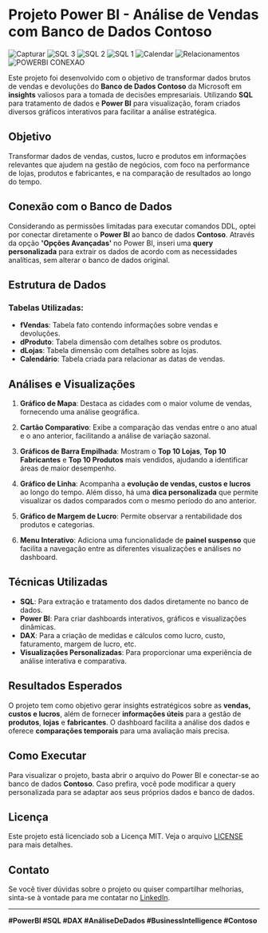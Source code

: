 # Projeto Power BI - Análise de Vendas com Banco de Dados Contoso

![Capturar](https://github.com/user-attachments/assets/f877b8b9-e2be-420f-bd9f-dde068e0b7f7)
![SQL 3](https://github.com/user-attachments/assets/3bd4988e-4dda-4a02-853a-c0cbfef6f598)
![SQL 2](https://github.com/user-attachments/assets/88f74eeb-25c9-478a-b92b-c9ed973af78e)
![SQL 1](https://github.com/user-attachments/assets/8c73e3c5-77bc-4225-a7be-b3073cc92e76)
![Calendar](https://github.com/user-attachments/assets/6eb2d296-b808-4733-9d0f-3b6af15531b7)
![Relacionamentos](https://github.com/user-attachments/assets/21a239cb-effa-4025-b817-8cca76859d2d)
![POWERBI CONEXAO](https://github.com/user-attachments/assets/48225a5d-26ad-445a-8139-9a400631c242)

Este projeto foi desenvolvido com o objetivo de transformar dados brutos de vendas e devoluções do **Banco de Dados Contoso** da Microsoft em **insights** valiosos para a tomada de decisões empresariais. Utilizando **SQL** para tratamento de dados e **Power BI** para visualização, foram criados diversos gráficos interativos para facilitar a análise estratégica.

## Objetivo

Transformar dados de vendas, custos, lucro e produtos em informações relevantes que ajudem na gestão de negócios, com foco na performance de lojas, produtos e fabricantes, e na comparação de resultados ao longo do tempo.

## Conexão com o Banco de Dados

Considerando as permissões limitadas para executar comandos DDL, optei por conectar diretamente o **Power BI** ao banco de dados **Contoso**. Através da opção **'Opções Avançadas'** no Power BI, inseri uma **query personalizada** para extrair os dados de acordo com as necessidades analíticas, sem alterar o banco de dados original.

## Estrutura de Dados

### Tabelas Utilizadas:
- **fVendas**: Tabela fato contendo informações sobre vendas e devoluções.
- **dProduto**: Tabela dimensão com detalhes sobre os produtos.
- **dLojas**: Tabela dimensão com detalhes sobre as lojas.
- **Calendário**: Tabela criada para relacionar as datas de vendas.

## Análises e Visualizações

1. **Gráfico de Mapa**: Destaca as cidades com o maior volume de vendas, fornecendo uma análise geográfica.
   
2. **Cartão Comparativo**: Exibe a comparação das vendas entre o ano atual e o ano anterior, facilitando a análise de variação sazonal.

3. **Gráficos de Barra Empilhada**: Mostram o **Top 10 Lojas**, **Top 10 Fabricantes** e **Top 10 Produtos** mais vendidos, ajudando a identificar áreas de maior desempenho.

4. **Gráfico de Linha**: Acompanha a **evolução de vendas, custos e lucros** ao longo do tempo. Além disso, há uma **dica personalizada** que permite visualizar os dados comparados com o mesmo período do ano anterior.

5. **Gráfico de Margem de Lucro**: Permite observar a rentabilidade dos produtos e categorias.

6. **Menu Interativo**: Adiciona uma funcionalidade de **painel suspenso** que facilita a navegação entre as diferentes visualizações e análises no dashboard.

## Técnicas Utilizadas

- **SQL**: Para extração e tratamento dos dados diretamente no banco de dados.
- **Power BI**: Para criar dashboards interativos, gráficos e visualizações dinâmicas.
- **DAX**: Para a criação de medidas e cálculos como lucro, custo, faturamento, margem de lucro, etc.
- **Visualizações Personalizadas**: Para proporcionar uma experiência de análise interativa e comparativa.

## Resultados Esperados

O projeto tem como objetivo gerar insights estratégicos sobre as **vendas, custos e lucros**, além de fornecer **informações úteis** para a gestão de **produtos**, **lojas** e **fabricantes**. O dashboard facilita a análise dos dados e oferece **comparações temporais** para uma avaliação mais precisa.

## Como Executar

Para visualizar o projeto, basta abrir o arquivo do Power BI e conectar-se ao banco de dados **Contoso**. Caso prefira, você pode modificar a query personalizada para se adaptar aos seus próprios dados e banco de dados.

## Licença

Este projeto está licenciado sob a Licença MIT. Veja o arquivo [LICENSE](LICENSE) para mais detalhes.

## Contato

Se você tiver dúvidas sobre o projeto ou quiser compartilhar melhorias, sinta-se à vontade para me contatar no [LinkedIn](https://www.linkedin.com/in/seulinkedin).

---

**#PowerBI #SQL #DAX #AnáliseDeDados #BusinessIntelligence #Contoso**
